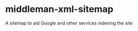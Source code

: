 middleman-xml-sitemap
=====================

A sitemap to aid Google and other services indexing the site
